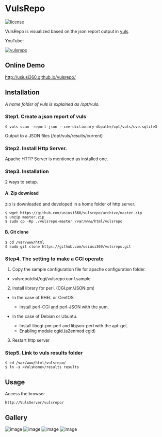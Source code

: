 # VulsRepo #

[![license](https://img.shields.io/github/license/usiusi360/vulsrepo.svg?style=flat-square)](https://github.com/usiusi360/vulsrepo/blob/master/LICENSE.txt)

VulsRepo is visualized based on the json report output in [vuls](https://github.com/future-architect/vuls).

YouTube:

[![vulsrepo](http://img.youtube.com/vi/DIBPoik4owc/0.jpg)](https://youtu.be/DIBPoik4owc)

## Online Demo
http://usiusi360.github.io/vulsrepo/

## Installation
*A home folder of vuls is explained as /opt/vuls.*

### Step1. Create a json report of vuls

````
$ vuls scan -report-json --cve-dictionary-dbpath=/opt/vuls/cve.sqlite3
````

Output to a JSON files (/opt/vuls/results/current)

### Step2. Install Http Server. 
Apache HTTP Server is mentioned as installed one.

### Step3. Installation
2 ways to setup.

#### A. Zip download

zip is downloaded and developed in a home folder of http server.

````
$ wget https://github.com/usiusi360/vulsrepo/archive/master.zip
$ unzip master.zip
$ sudo cp -Rp ./vulsrepo-master /var/www/html/vulsrepo
````

#### B. Git clone

````
$ cd /var/www/html
$ sudo git clone https://github.com/usiusi360/vulsrepo.git
````

### Step4. The setting to make a CGI operate

1. Copy the sample configuration file for apache configuration folder.
 - vulsrepo/dist/cgi/vulsrepo.conf.sample

2. Install library for perl. (CGI.pm/JSON.pm) 
 - In the case of RHEL or CentOS  
    - Install perl-CGI and perl-JSON with the yum.

 - In the case of Debian or Ubuntu.  
    - Install libcgi-pm-perl and libjson-perl with the apt-get.  
    - Enabling module cgid.(a2enmod cgid)

3. Restart http server

### Step5. Link to vuls results folder

````
$ cd /var/www/html/vulsrepo/
$ ln -s <VulsHome>/results results
````

## Usage ##

Access the browser

````
http://VulsServer/vulsrepo/
````

## Gallery ##
![image](https://raw.githubusercontent.com/usiusi360/vulsrepo/master/img/image001.png)
![image](https://raw.githubusercontent.com/usiusi360/vulsrepo/master/img/image002.png)
![image](https://raw.githubusercontent.com/usiusi360/vulsrepo/master/img/image003.png)
![image](https://raw.githubusercontent.com/usiusi360/vulsrepo/master/img/image004.png)
